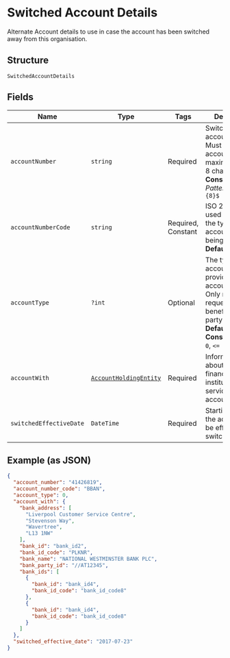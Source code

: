 
# Switched Account Details

Alternate Account details to use in case the account has been switched away from this organisation.

## Structure

`SwitchedAccountDetails`

## Fields

| Name | Type | Tags | Description | Getter | Setter |
|  --- | --- | --- | --- | --- | --- |
| `accountNumber` | `string` | Required | Switched account number. Must be a UK account number, maximum length 8 characters.<br>**Constraints**: *Pattern*: `^[0-9]{8}$` | getAccountNumber(): string | setAccountNumber(string accountNumber): void |
| `accountNumberCode` | `string` | Required, Constant | ISO 20022 code used to identify the type of account number being used<br>**Default**: `'BBAN'` | getAccountNumberCode(): string | setAccountNumberCode(string accountNumberCode): void |
| `accountType` | `?int` | Optional | The type of the account provided in account_number. Only required if requested by the beneficiary party.<br>**Default**: `0`<br>**Constraints**: `>= 0`, `<= 9` | getAccountType(): ?int | setAccountType(?int accountType): void |
| `accountWith` | [`AccountHoldingEntity`](../../doc/models/account-holding-entity.md) | Required | Information about the financial institution servicing the account. | getAccountWith(): AccountHoldingEntity | setAccountWith(AccountHoldingEntity accountWith): void |
| `switchedEffectiveDate` | `DateTime` | Required | Starting date for the account to be effectively switched | getSwitchedEffectiveDate(): \DateTime | setSwitchedEffectiveDate(\DateTime switchedEffectiveDate): void |

## Example (as JSON)

```json
{
  "account_number": "41426819",
  "account_number_code": "BBAN",
  "account_type": 0,
  "account_with": {
    "bank_address": [
      "Liverpool Customer Service Centre",
      "Stevenson Way",
      "Wavertree",
      "L13 1NW"
    ],
    "bank_id": "bank_id2",
    "bank_id_code": "PLKNR",
    "bank_name": "NATIONAL WESTMINSTER BANK PLC",
    "bank_party_id": "//AT12345",
    "bank_ids": [
      {
        "bank_id": "bank_id4",
        "bank_id_code": "bank_id_code8"
      },
      {
        "bank_id": "bank_id4",
        "bank_id_code": "bank_id_code8"
      }
    ]
  },
  "switched_effective_date": "2017-07-23"
}
```

